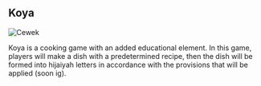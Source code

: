 ## Koya

![Cewek](https://github.com/frostdev03/Koya/assets/77367592/b8131616-6a7f-44f5-a36e-8fec8a48abe7)


Koya is a cooking game with an added educational element. In this game, players will make a dish with a predetermined recipe, then the dish will be formed into hijaiyah letters in accordance with the provisions that will be applied (soon ig).
